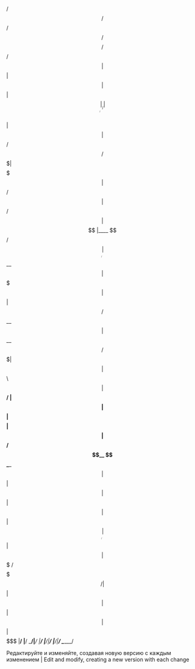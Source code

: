  /$$   /$$                     /$$       /$$$$$$$$ /$$ /$$          
| $$  | $$                    | $$      | $$_____/|__/| $$          
| $$  | $$  /$$$$$$   /$$$$$$$| $$$$$$$ | $$       /$$| $$  /$$$$$$ 
| $$$$$$$$ |____  $$ /$$_____/| $$__  $$| $$$$$   | $$| $$ /$$__  $$
| $$__  $$  /$$$$$$$|  $$$$$$ | $$  \ $$| $$__/   | $$| $$| $$$$$$$$
| $$  | $$ /$$__  $$ \____  $$| $$  | $$| $$      | $$| $$| $$_____/
| $$  | $$|  $$$$$$$ /$$$$$$$/| $$  | $$| $$      | $$| $$|  $$$$$$$
|__/  |__/ \_______/|_______/ |__/  |__/|__/      |__/|__/ \_______/
                                                                                                                                                 
Редактируйте и изменяйте, создавая новую версию с каждым изменением | Edit and modify, creating a new version with each change
